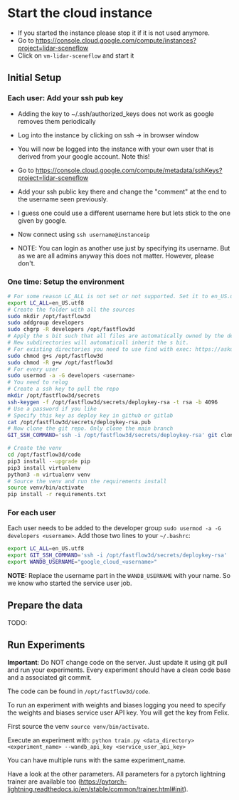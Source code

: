 # Start the cloud instance
- If you started the instance please stop it if it is not used anymore.
- Go to https://console.cloud.google.com/compute/instances?project=lidar-sceneflow
- Click on `vm-lidar-sceneflow` and start it

## Initial Setup
### Each user: Add your ssh pub key
- Adding the key to ~/.ssh/authorized_keys does not work as google removes them periodically
- Log into the instance by clicking on ssh -> in browser window
- You will now be logged into the instance with your own user that is derived from your google account. Note this!
- Go to https://console.cloud.google.com/compute/metadata/sshKeys?project=lidar-sceneflow
- Add your ssh public key there and change the "comment" at the end to the username seen previously.
- I guess one could use a different username here but lets stick to the one given by google.
- Now connect using `ssh username@instanceip`

- NOTE: You can login as another use just by specifying its username. But as we are all admins anyway this does not matter. However, please don't.

### One time: Setup the environment
```bash
# For some reason LC_ALL is not set or not supported. Set it to en_US.utf8
export LC_ALL=en_US.utf8
# Create the folder with all the sources
sudo mkdir /opt/fastflow3d
sudo addgroup developers
sudo chgrp -R developers /opt/fastflow3d
# Apply the s bit such that all files are automatically owned by the developers group
# New subdirectories will automaticall inherit the s bit. 
# For existing directories you need to use find with exec: https://askubuntu.com/questions/51951/set-default-group-for-user-when-they-create-new-files
sudo chmod g+s /opt/fastflow3d
sudo chmod -R g+w /opt/fastflow3d
# For every user
sudo usermod -a -G developers <username>
# You need to relog
# Create a ssh key to pull the repo
mkdir /opt/fastflow3d/secrets 
ssh-keygen -f /opt/fastflow3d/secrets/deploykey-rsa -t rsa -b 4096
# Use a password if you like
# Specify this key as deploy key in github or gitlab
cat /opt/fastflow3d/secrets/deploykey-rsa.pub
# Now clone the git repo. Only clone the main branch
GIT_SSH_COMMAND='ssh -i /opt/fastflow3d/secrets/deploykey-rsa' git clone --branch main --single-branch git@github.com:Jabb0/FastFlowNet3D.git /opt/fastflow3d/code

# Create the venv
cd /opt/fastflow3d/code
pip3 install --upgrade pip
pip3 install virtualenv
python3 -m virtualenv venv
# Source the venv and run the requirements install
source venv/bin/activate
pip install -r requirements.txt
```


### For each user
Each user needs to be added to the developer group `sudo usermod -a -G developers <username>`.
Add those two lines to your `~/.bashrc`:
```bash
export LC_ALL=en_US.utf8
export GIT_SSH_COMMAND='ssh -i /opt/fastflow3d/secrets/deploykey-rsa'
export WANDB_USERNAME="google_cloud_<username>"
```
**NOTE:** Replace the username part in the `WANDB_USERNAME` with your name. So we know who started the service user job.

## Prepare the data
TODO:


## Run Experiments
**Important**: Do NOT change code on the server. Just update it using git pull and run your experiments. Every experiment should have a clean code base and a associated git commit.

The code can be found in `/opt/fastflow3d/code`.

To run an experiment with weights and biases logging you need to specify the weights and biases service user API key.
You will get the key from Felix.

First source the venv `source venv/bin/activate`.

Execute an experiment with:
`python train.py <data_directory> <experiment_name> --wandb_api_key <service_user_api_key>`

You can have multiple runs with the same experiment_name.

Have a look at the other parameters. All parameters for a pytorch lightning trainer are available too (https://pytorch-lightning.readthedocs.io/en/stable/common/trainer.html#init).